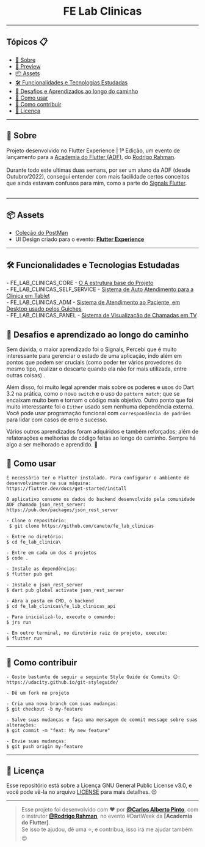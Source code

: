 <h1 align="center">FE Lab Clinicas</h1>

---

<h2>Tópicos 📋</h2>

   <p>

   - [📖 Sobre](#-sobre)
   - [📱 Preview](#-preview)
   - [📦 Assets](#-assets)
   - [🛠️ Funcionalidades e Tecnologias Estudadas](#%EF%B8%8F-funcionalidades-e-tecnologias-estudadas)
   - [🤯 Desafios e Aprendizados ao longo do caminho](#-desafios-e-aprendizados-ao-longo-do-caminho)
   - [🤔 Como usar](#-como-usar)
   - [💪 Como contribuir](#-como-contribuir)
   - [📝 Licença](#-licença)

   </p>

---

<h2>📖 Sobre</h2>

<p>
    Projeto desenvolvido no Flutter Experience | 1ª Edição, um evento de lançamento para a <a href="http://academiadoflutter.com.br/">Academia do Flutter (ADF)</a>, do <a href="https://github.com/rodrigorahman">Rodrigo Rahman</a>.<br><br>
    Durante todo este ultimas duas semans, por ser um aluno da ADF (desde Outubro/2022), consegui entender com mais facilidade certos conceitos que ainda estavam confusos para mim, como a parte do <a href="https://pub.dev/packages/signals_flutter">Signals Flutter</a>.<br>
    <br>
</p>


---

<h2>📦 Assets</h2>

- <a href="https://github.com/caneto/fe_lab_clinicas/blob/main/FE%20LAB%20CLINICA.postman_collection.json">Coleção do PostMan</a>
- UI Design criado para o evento: <a href="https://github.com/caneto/fe_lab_clinicas/blob/main/DWBarbeshop.fig">**Flutter Experience**</a>
---   

<h2>🛠️ Funcionalidades e Tecnologias Estudadas</h2>
<p>
- FE_LAB_CLINICAS_CORE - <a href="https://github.com/caneto/fe_lab_clinicas/tree/main/fe_lab_clinicas_core">O A estrutura base do Projeto</a><br/>
- FE_LAB_CLINICAS_SELF_SERVICE - <a href="https://github.com/caneto/fe_lab_clinicas/tree/main/fe_lab_clinicas_self_service">Sistema de Auto Atendimento para a Clinica em Tablet</a><br/>
- FE_LAB_CLINICAS_ADM - <a href="https://github.com/caneto/fe_lab_clinicas/tree/main/fe_lab_clinicas_adm">Sistema de Atendimento ao Paciente, em Desktop usado pelos Guiches</a><br/>
- FE_LAB_CLINICAS_PANEL - <a href="https://github.com/caneto/fe_lab_clinicas/tree/main/fe_lab_clinicas_panel">Sistema de Visualização de Chamadas em TV</a><br/>   
</p>

<h2>🤯 Desafios e aprendizado ao longo do caminho</h2>

Sem dúvida, o maior aprendizado foi o Signals, Percebi que é muito interessante para gerenciar o estado de uma aplicação, indo além em pontos que podem ser cruciais (como poder ter vários provedores do mesmo tipo, realizar o descarte quando ela não for mais utilizada, entre outras coisas) .

Além disso, foi muito legal aprender mais sobre os poderes e usos do Dart 3.2 na prática, como o novo `switch` e o uso do `pattern match`; que se encaixam muito bem e tornam o código mais objetivo. Outro ponto que foi muito interessante foi o `Either` usado sem nenhuma dependência externa. Você pode usar programação funcional com `correspondência de padrões` para lidar com casos de erro e sucesso.

Vários outros aprendizados foram adquiridos e também reforçados; além de refatorações e melhorias de código feitas ao longo do caminho. Sempre há algo a ser melhorado e aprendido. 🚀
</p>

<h2>🤔 Como usar</h2>

   ```
   É necessário ter o Flutter instalado. Para configurar o ambiente de desenvolvimento na sua máquina:
   https://flutter.dev/docs/get-started/install

   O aplicativo consome os dados do backend desenvolvido pela comunidade ADF chamado json_rest_server:
   https://pub.dev/packages/json_rest_server

   - Clone o repositório:
    $ git clone https://github.com/caneto/fe_lab_clinicas

   - Entre no diretório:
   $ cd fe_lab_clinica\

   - Entre em cada um dos 4 projetos
   $ code .

   - Instale as dependências:
   $ flutter pub get

   - Instale o json_rest_server
   $ dart pub global activate json_rest_server

   - Abra a pasta em CMD, o backend
   $ cd fe_lab_clinicas\fe_lib_clinicas_api

   - Para inicializá-lo, execute o comando:
   $ jrs run

   - Em outro terminal, no diretório raiz do projeto, execute:
   $ flutter run
   ```

---

<h2>💪 Como contribuir</h2>

   ```
   - Gosto bastante de seguir a seguinte Style Guide de Commits 😊:
   https://udacity.github.io/git-styleguide/

   - Dê um fork no projeto 

   - Cria uma nova branch com suas mudanças:
   $ git checkout -b my-feature

   - Salve suas mudanças e faça uma mensagem de commit message sobre suas alterações:
   $ git commit -m "feat: My new feature"

   - Envie suas mudanças:
   $ git push origin my-feature
   ```

---

<h2>📝 Licença</h2>

<p>
   Esse repositório está sobre a Licença GNU General Public License v3.0, e você pode vê-la no arquivo <a href="https://github.com/caneto/darkweek9_vakinha_burger/blob/main/LICENSE">LICENSE</a> para mais detalhes. 😉
</p>


---

   >Esse projeto foi desenvolvido com ❤️ por **[@Carlos Alberto Pinto](https://www.linkedin.com/in/canetorj/)**, com o instrutor **[@Rodrigo Rahman](https://br.linkedin.com/in/rodrigo-rahman)**, no evento #DartWeek da **[Academia do Flutter]**.<br>
   Se isso te ajudou, dê uma ⭐, e contribua, isso irá me ajudar também 😉


